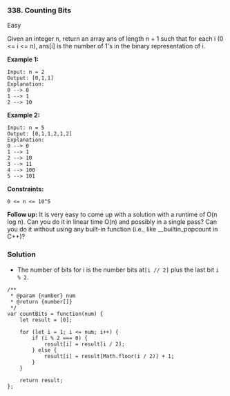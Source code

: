 ### 338. Counting Bits
Easy

Given an integer n, return an array ans of length n + 1 such that for each i (0 <= i <= n), ans[i] is the number of 1's in the binary representation of i. 

**Example 1:**
```
Input: n = 2
Output: [0,1,1]
Explanation:
0 --> 0
1 --> 1
2 --> 10
```

**Example 2:**
```
Input: n = 5
Output: [0,1,1,2,1,2]
Explanation:
0 --> 0
1 --> 1
2 --> 10
3 --> 11
4 --> 100
5 --> 101
``` 

**Constraints:**
```
0 <= n <= 10^5
``` 

**Follow up:**
It is very easy to come up with a solution with a runtime of O(n log n). Can you do it in linear time O(n) and possibly in a single pass?
Can you do it without using any built-in function (i.e., like __builtin_popcount in C++)?

### Solution
- The number of bits for i is the number bits at`[i // 2]` plus the last bit `i % 2`. 
```
/**
 * @param {number} num
 * @return {number[]}
 */
var countBits = function(num) {
    let result = [0];
    
    for (let i = 1; i <= num; i++) {
        if (i % 2 === 0) {
            result[i] = result[i / 2];
        } else {
            result[i] = result[Math.floor(i / 2)] + 1;
        }    
    }
    
    return result;
};
```
